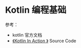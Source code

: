 # Kotlin 编程基础

参考：

- kotlin 官方文档
- [《Kotlin In Action 》](https://github.com/Kotlin/kotlin-in-action) Source Code
